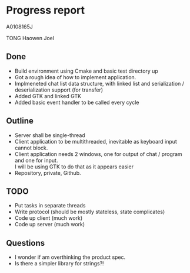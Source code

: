 Progress report
=======================================

A0108165J

TONG Haowen Joel

## Done

- Build environment using Cmake and basic test directory up
- Got a rough idea of how to implement application.
- Implmeneted chat list data structure, with linked list and serialization / 
    deserialization support (for transfer)
- Added GTK and linked GTK
- Added basic event handler to be called every cycle


## Outline

- Server shall be single-thread
- Client application to be multithreaded, inevitable as keyboard input cannot block.
- Client application needs 2 windows, one for output of chat / program and one for input.  
    I will be using GTK to do that as it appears easier
- Repository, private, Github.
    
    
## TODO

- Put tasks in separate threads 
- Write protocol (should be mostly stateless, state complicates)
- Code up client (much work)
- Code up server (much work)
    
    
## Questions

- I wonder if am overthinking the product spec.
- Is there a simpler library for strings?!



